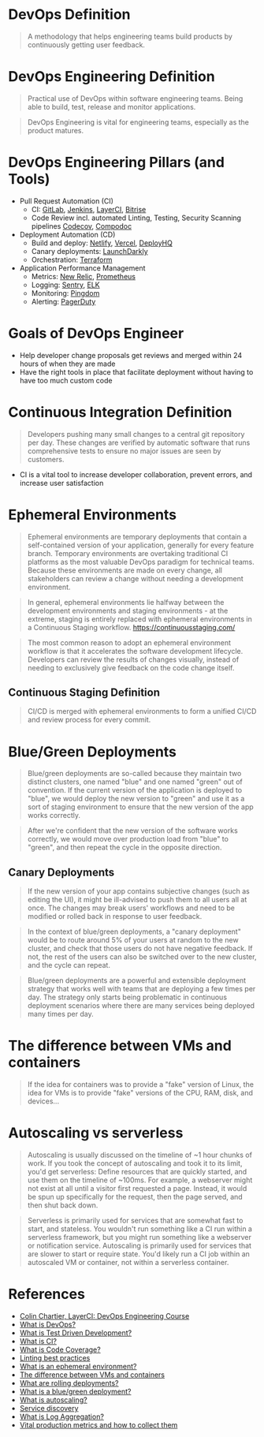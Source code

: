 # DevOps Definition

> A methodology that helps engineering teams build products by continuously getting user feedback.

# DevOps Engineering Definition

> Practical use of DevOps within software engineering teams. Being able to build, test, release and monitor applications.

> DevOps Engineering is vital for engineering teams, especially as the product matures.

# DevOps Engineering Pillars (and Tools)

* Pull Request Automation (CI)
	* CI: [GitLab](https://about.gitlab.com), [Jenkins](https://www.jenkins.io), [LayerCI](https://layerci.com), [Bitrise](https://www.bitrise.io)
	* Code Review incl. automated Linting, Testing, Security Scanning pipelines [Codecov](https://about.codecov.io/), [Compodoc](https://compodoc.app/)
* Deployment Automation (CD)
	* Build and deploy: [Netlify](https://www.netlify.com/), [Vercel](https://vercel.com), [DeployHQ](https://www.deployhq.com/)
	* Canary deployments: [LaunchDarkly](https://launchdarkly.com)
	* Orchestration: [Terraform](https://www.terraform.io/)
* Application Performance Management
	* Metrics: [New Relic](https://newrelic.com/), [Prometheus](https://prometheus.io/)
	* Logging: [Sentry](https://sentry.io), [ELK](https://www.elastic.co/what-is/elk-stack)
	* Monitoring: [Pingdom](https://www.pingdom.com/)
	* Alerting: [PagerDuty](https://www.pagerduty.com/)

# Goals of DevOps Engineer

* Help developer change proposals get reviews and merged within 24 hours of when they are made
* Have the right tools in place that facilitate deployment without having to have too much custom code

# Continuous Integration Definition

> Developers pushing many small changes to a central git repository per day. These changes are verified by automatic software that runs comprehensive tests to ensure no major issues are seen by customers.
* CI is a vital tool to increase developer collaboration, prevent errors, and increase user satisfaction

# Ephemeral Environments

> Ephemeral environments are temporary deployments that contain a self-contained version of your application, generally for every feature branch. Temporary environments are overtaking traditional CI platforms as the most valuable DevOps paradigm for technical teams. Because these environments are made on every change, all stakeholders can review a change without needing a development environment.

> In general, ephemeral environments lie halfway between the development environments and staging environments - at the extreme, staging is entirely replaced with ephemeral environments in a Continuous Staging workflow. <https://continuousstaging.com/>

> The most common reason to adopt an ephemeral environment workflow is that it accelerates the software development lifecycle. Developers can review the results of changes visually, instead of needing to exclusively give feedback on the code change itself.

## Continuous Staging Definition

> CI/CD is merged with ephemeral environments to form a unified CI/CD and review process for every commit.

# Blue/Green Deployments

> Blue/green deployments are so-called because they maintain two distinct clusters, one named "blue" and one named "green" out of convention. If the current version of the application is deployed to "blue", we would deploy the new version to "green" and use it as a sort of staging environment to ensure that the new version of the app works correctly.

> After we're confident that the new version of the software works correctly, we would move over production load from "blue" to "green", and then repeat the cycle in the opposite direction.

## Canary Deployments

> If the new version of your app contains subjective changes (such as editing the UI), it might be ill-advised to push them to all users all at once. The changes may break users' workflows and need to be modified or rolled back in response to user feedback.

> In the context of blue/green deployments, a "canary deployment" would be to route around 5% of your users at random to the new cluster, and check that those users do not have negative feedback. If not, the rest of the users can also be switched over to the new cluster, and the cycle can repeat.

> Blue/green deployments are a powerful and extensible deployment strategy that works well with teams that are deploying a few times per day. The strategy only starts being problematic in continuous deployment scenarios where there are many services being deployed many times per day.

# The difference between VMs and containers

> If the idea for containers was to provide a "fake" version of Linux, the idea for VMs is to provide "fake" versions of the CPU, RAM, disk, and devices...

# Autoscaling vs serverless

> Autoscaling is usually discussed on the timeline of ~1 hour chunks of work. If you took the concept of autoscaling and took it to its limit, you'd get serverless: Define resources that are quickly started, and use them on the timeline of ~100ms. For example, a webserver might not exist at all until a visitor first requested a page. Instead, it would be spun up specifically for the request, then the page served, and then shut back down.

> Serverless is primarily used for services that are somewhat fast to start, and stateless. You wouldn't run something like a CI run within a serverless framework, but you might run something like a webserver or notification service. Autoscaling is primarily used for services that are slower to start or require state. You'd likely run a CI job within an autoscaled VM or container, not within a serverless container.

# References
* [Colin Chartier, LayerCI: DevOps Engineering Course](https://www.youtube.com/watch?v=j5Zsa_eOXeY)
* [What is DevOps?](https://layerci.com/blog/what-is-devops/)
* [What is Test Driven Development?](https://layerci.com/blog/what-is-test-driven-development/)
* [What is CI?](https://layerci.com/blog/what-is-ci/)
* [What is Code Coverage?](https://layerci.com/blog/what-is-code-coverage/)
* [Linting best practices](https://layerci.com/blog/linting-best-practices/)
* [What is an ephemeral environment?](https://layerci.com/blog/what-is-an-ephemeral-environment/)
* [The difference between VMs and containers](https://layerci.com/blog/the-difference-between-vms-and-containers/)
* [What are rolling deployments?](https://layerci.com/blog/what-are-rolling-deployments/)
* [What is a blue/green deployment?](https://layerci.com/blog/what-is-a-blue-green-deployment/)
* [What is autoscaling?](https://layerci.com/blog/what-is-autoscaling/)
* [Service discovery](https://layerci.com/blog/service-discovery/)
* [What is Log Aggregation?](https://layerci.com/blog/what-is-log-aggregation/)
* [Vital production metrics and how to collect them](https://layerci.com/blog/vital-production-metrics/)